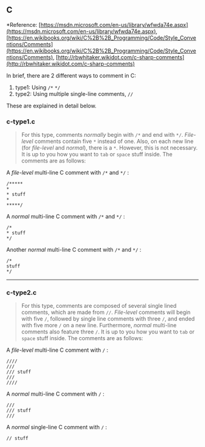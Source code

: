 ## C
*Reference: [https://msdn.microsoft.com/en-us/library/wfwda74e.aspx](https://msdn.microsoft.com/en-us/library/wfwda74e.aspx), [https://en.wikibooks.org/wiki/C%2B%2B_Programming/Code/Style_Conventions/Comments](https://en.wikibooks.org/wiki/C%2B%2B_Programming/Code/Style_Conventions/Comments), [http://rbwhitaker.wikidot.com/c-sharp-comments](http://rbwhitaker.wikidot.com/c-sharp-comments)

In brief, there are 2 different ways to comment in C:

1. type1: Using `/*` `*/`
2. type2: Using multiple single-line comments, `//`

These are explained in detail below.

### c-type1.c
> For this type, comments *normally* begin with `/*` and end with `*/`. *File-level* comments contain five `*` instead of one. Also, on each new line (for *file-level* and *normal*), there is a `*`. However, this is not necessary. It is up to you how you want to `tab` or `space` stuff inside. The comments are as follows:

A *file-level* multi-line C comment with `/*` and `*/` :

	/*****
	*
	* stuff
	*
	*****/

A *normal* multi-line C comment with `/*` and `*/` :

	/*
	* stuff
	*/

Another *normal* multi-line C comment with `/*` and `*/` :

	/*
	stuff
	*/

----------------------------------
### c-type2.c
> For this type, comments are composed of several single lined comments, which are made from `//`. *File-level* comments will begin with five `/`, followed by  single line comments with three `/`, and ended with five more `/` on a new line. Furthermore, *normal* multi-line comments also feature three `/`. It is up to you how you want to `tab` or `space` stuff inside. The comments are as follows:

A *file-level* multi-line C comment with `/` :

	////
	///
	/// stuff
	///
	////

A *normal* multi-line C comment with `/` :

	///
	/// stuff
	///

A *normal* single-line C comment with `/` :

	// stuff